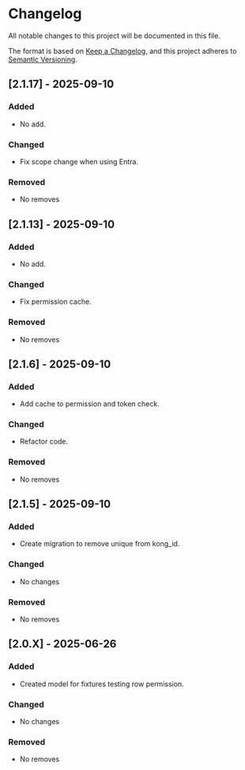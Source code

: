 # Changelog

All notable changes to this project will be documented in this file.

The format is based on [Keep a Changelog](https://keepachangelog.com/en/1.1.0/),
and this project adheres to [Semantic Versioning](https://semver.org/spec/v2.0.0.html).

## [2.1.17] - 2025-09-10

### Added
- No add.

### Changed
- Fix scope change when using Entra.

### Removed
- No removes

## [2.1.13] - 2025-09-10

### Added
- No add.

### Changed
- Fix permission cache.

### Removed
- No removes

## [2.1.6] - 2025-09-10

### Added
- Add cache to permission and token check.

### Changed
- Refactor code.

### Removed
- No removes

## [2.1.5] - 2025-09-10

### Added
- Create migration to remove unique from kong_id.

### Changed
- No changes

### Removed
- No removes


## [2.0.X] - 2025-06-26

### Added
- Created model for fixtures testing row permission.

### Changed
- No changes

### Removed
- No removes
